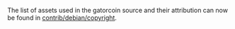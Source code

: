 The list of assets used in the gatorcoin source and their attribution can now be found in [contrib/debian/copyright](../contrib/debian/copyright).
